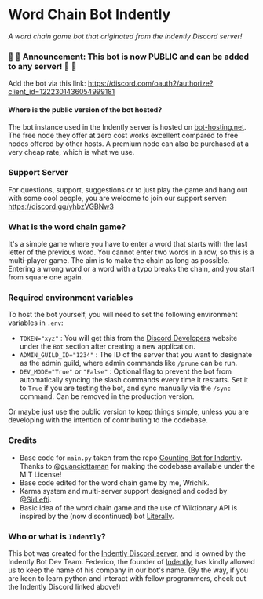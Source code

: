 # Word Chain Bot Indently
*A word chain game bot that originated from the Indently Discord server!*

### 🥳 🎊 Announcement: This bot is now PUBLIC and can be added to any server! 🥳 🎊

Add the bot via this link: https://discord.com/oauth2/authorize?client_id=1222301436054999181

#### Where is the public version of the bot hosted?
The bot instance used in the Indently server is hosted on [bot-hosting.net](https://bot-hosting.net/?aff=1024746441798856717).
The free node they offer at zero cost works excellent compared to free nodes offered by other hosts. 
A premium node can also be purchased at a very cheap rate, which is what we use.

### Support Server
For questions, support, suggestions or to just play the game and hang out with some cool people, you are welcome to join our support server: https://discord.gg/yhbzVGBNw3

### What is the word chain game?
It's a simple game where you have to enter a word that starts with the last letter of the previous word. You cannot enter two words in a row, so this is a multi-player game. The aim is to make the chain as long as possible. Entering a wrong word or a word with a typo breaks the chain, and you start from square one again.

### Required environment variables
To host the bot yourself, you will need to set the following environment variables in `.env`:
- `TOKEN="xyz"` : You will get this from the [Discord Developers](https://discord.com/developers/) website under the `Bot` section after creating a new application.
- `ADMIN_GUILD_ID="1234"` : The ID of the server that you want to designate as the admin guild, where admin commands like `/prune` can be run.
- `DEV_MODE="True"` or `"False"` : Optional flag to prevent the bot from automatically syncing the slash commands every time it restarts. Set it to `True` if you are testing the bot, and sync manually via the `/sync` command. Can be removed in the production version.

Or maybe just use the public version to keep things simple, unless you are developing with the intention of contributing to the codebase.

### Credits
- Base code for `main.py` taken from the repo [Counting Bot for Indently](https://github.com/guanciottaman/counting_bot_indently).
Thanks to [@guanciottaman](https://github.com/guanciottaman) for making the codebase available under the MIT License!
- Base code edited for the word chain game by me, Wrichik.
- Karma system and multi-server support designed and coded by [@SirLefti](https://github.com/SirLefti).
- Basic idea of the word chain game and the use of Wiktionary API is inspired by the (now discontinued) bot [Literally](https://github.com/mettlex/literally-discord-bot).

### Who or what is `Indently`?
This bot was created for the [Indently Discord server](https://discord.com/invite/indently-1040343818274340935), and is owned by the Indently Bot Dev Team. Federico, the founder of [Indently](https://indently.io), has kindly allowed us to keep the name of his company in our bot's name. (By the way, if you are keen to learn python and interact with fellow programmers, check out the Indently Discord linked above!)
